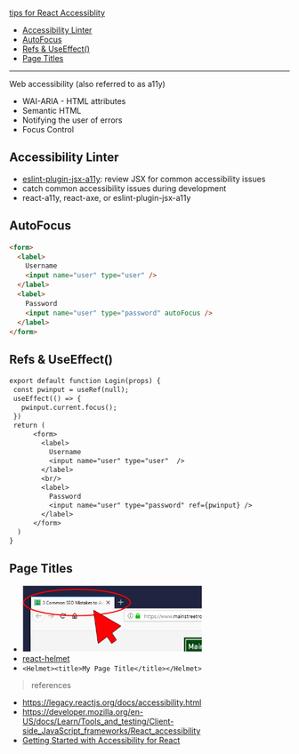 [tips for React Accessiblity](#top)

- [Accessibility Linter](#accessibility-linter)
- [AutoFocus](#autofocus)
- [Refs \& UseEffect()](#refs--useeffect)
- [Page Titles](#page-titles)

------------------------------------------------------

Web accessibility (also referred to as a11y)

- WAI-ARIA -  HTML attributes
- Semantic HTML
- Notifying the user of errors
- Focus Control   

## Accessibility Linter

- [eslint-plugin-jsx-a11y](https://github.com/jsx-eslint/eslint-plugin-jsx-a11y):  review JSX for common accessibility issues
- catch common accessibility issues during development
- react-a11y, react-axe, or eslint-plugin-jsx-a11y

## AutoFocus

```html
<form>
  <label>
    Username
    <input name="user" type="user" />
  </label>
  <label>
    Password
    <input name="user" type="password" autoFocus />
  </label>
</form>
```

## Refs & UseEffect()

```
export default function Login(props) {
 const pwinput = useRef(null);
 useEffect(() => {
   pwinput.current.focus();
 })
 return (
      <form>
        <label>
          Username
          <input name="user" type="user"  />
        </label>
        <br/>
        <label>
          Password
          <input name="user" type="password" ref={pwinput} />
        </label>
      </form>
  )
}
```

## Page Titles

- ![Helmet](Helmet.png)
- [react-helmet](https://github.com/nfl/react-helmet)
- `<Helmet><title>My Page Title</title></Helmet>`

> references
- https://legacy.reactjs.org/docs/accessibility.html
- https://developer.mozilla.org/en-US/docs/Learn/Tools_and_testing/Client-side_JavaScript_frameworks/React_accessibility
- [Getting Started with Accessibility for React](https://www.telerik.com/blogs/getting-started-accessibility-react)
